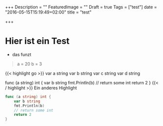 +++
Description = ""
FeaturedImage = ""
Draft = true
Tags = ["test"]
date = "2016-05-15T15:19:49+02:00"
title = "test"

+++
# Hier ist ein Test

* das funzt 



> a = 20
> b = 3

{{< highlight go >}}
var a string
var b string
var c string
var d string

func (a string) int {
	var b string
	fmt.Println(b)
	// return some int
	return 2
}
{{< / highlight >}}
Ein anderes Highlight
``` go
func (a string) int {
	var b string
	fmt.Println(b)
	// return some int
	return 2
}
```

